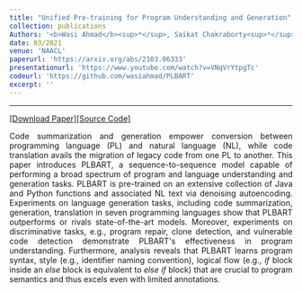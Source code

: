 ```yaml
---
title: "Unified Pre-training for Program Understanding and Generation"
collection: publications
Authors: '<b>Wasi Ahmad</b><sup>*</sup>, Saikat Chakraborty<sup>*</sup>, Baishakhi Ray, and Kai-Wei Chang.'
date: 03/2021
venue: 'NAACL'
paperurl: 'https://arxiv.org/abs/2103.06333'
presentationurl: 'https://www.youtube.com/watch?v=VNqVrYtpgTc'
codeurl: 'https://github.com/wasiahmad/PLBART'
excerpt: ''
---
```

---
<a href='https://arxiv.org/pdf/2103.06333.pdf' target="_blank">[Download Paper]</a><a href='https://github.com/wasiahmad/PLBART' target="_blank">[Source Code]</a>

<p align="justify">
Code summarization and generation empower conversion between programming language (PL) and natural language (NL), while code translation avails the migration of legacy code from one PL to another. This paper introduces PLBART, a sequence-to-sequence model capable of performing a broad spectrum of program and language understanding and generation tasks. PLBART is pre-trained on an extensive collection of Java and Python functions and associated NL text via denoising autoencoding. Experiments on language generation tasks, including code summarization, generation, translation in seven programming languages show that PLBART outperforms or rivals state-of-the-art models. Moreover, experiments on discriminative tasks, e.g., program repair, clone detection, and vulnerable code detection demonstrate PLBART's effectiveness in program understanding. Furthermore, analysis reveals that PLBART learns program syntax, style (e.g., identifier naming convention), logical flow (e.g., <i>if</i> block inside an <i>else</i> block is equivalent to <i>else if</i> block) that are crucial to program semantics and thus excels even with limited annotations.
</p>

